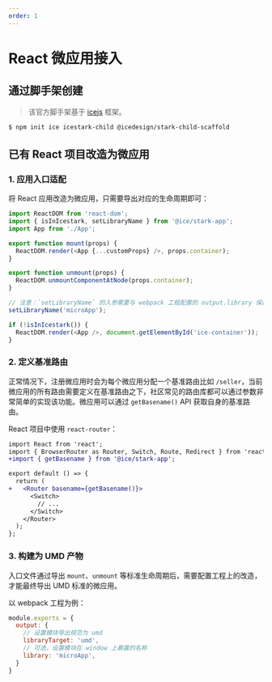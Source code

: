 ```yaml
---
order: 1
---
```


# React 微应用接入

## 通过脚手架创建

> 该官方脚手架基于 [icejs](https://ice.work/) 框架。

```bash
$ npm init ice icestark-child @icedesign/stark-child-scaffold
```

## 已有 React 项目改造为微应用

### 1. 应用入口适配

将 React 应用改造为微应用，只需要导出对应的生命周期即可：

```js
import ReactDOM from 'react-dom';
import { isInIcestark, setLibraryName } from '@ice/stark-app';
import App from './App';

export function mount(props) {
  ReactDOM.render(<App {...customProps} />, props.container);
}

export function unmount(props) {
  ReactDOM.unmountComponentAtNode(props.container);
}

// 注意：`setLibraryName` 的入参需要与 webpack 工程配置的 output.library 保持一致
setLibraryName('microApp');

if (!isInIcestark()) {
  ReactDOM.render(<App />, document.getElementById('ice-container'));
}
```

### 2. 定义基准路由

正常情况下，注册微应用时会为每个微应用分配一个基准路由比如 `/seller`，当前微应用的所有路由需要定义在基准路由之下，社区常见的路由库都可以通过参数非常简单的实现该功能。微应用可以通过 `getBasename()` API 获取自身的基准路由。

React 项目中使用 `react-router`：

```diff
import React from 'react';
import { BrowserRouter as Router, Switch, Route, Redirect } from 'react-router-dom';
+import { getBasename } from '@ice/stark-app';

export default () => {
  return (
+   <Router basename={getBasename()}>
      <Switch>
        // ...
      </Switch>
    </Router>
  );
};
```

### 3. 构建为 UMD 产物

入口文件通过导出 `mount`、`unmount` 等标准生命周期后，需要配置工程上的改造，才能最终导出 UMD 标准的微应用。

以 webpack 工程为例：

```js
module.exports = {
  output: {
    // 设置模块导出规范为 umd
    libraryTarget: 'umd',
    // 可选，设置模块在 window 上暴露的名称
    library: 'microApp',
  }
}
```
